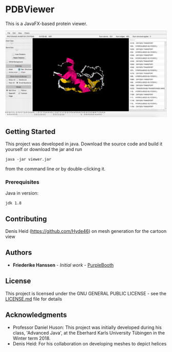 # PDBViewer

This is a JavaFX-based protein viewer.

![Main Visualization](/resources/documentation_images/mainView.png) 


## Getting Started

This project was developed in java. Download the source code and build it yourself or download the jar and run 

```
java -jar viewer.jar
```

from the command line or by double-clicking it.

### Prerequisites

Java in version:

```
jdk 1.8
```

## Contributing

Denis Heid (https://github.com/Hyde46) on mesh generation for the cartoon view

## Authors

* **Friederike Hanssen** - *Initial work* - [PurpleBooth](https://github.com/PurpleBooth)

## License

This project is licensed under the GNU GENERAL PUBLIC LICENSE - see the [LICENSE.md](LICENSE.md) file for details

## Acknowledgments

* Professor Daniel Huson: This project was initially developed during his class, 'Advanced Java', at the Eberhard Karls University Tübingen in the Winter term 2018.
* Denis Heid: For his collaboration on developing meshes to depict helices
